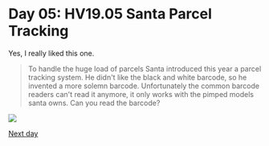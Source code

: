# Day 05: HV19.05 Santa Parcel Tracking
Yes, I really liked this one.  
>To handle the huge load of parcels Santa introduced this year a parcel tracking system. He didn't like the black and white barcode, so he invented a more solemn barcode. Unfortunately the common barcode readers can't read it anymore, it only works with the pimped models santa owns. Can you read the barcode?  

![](code.png)  

[Next day](../06)
